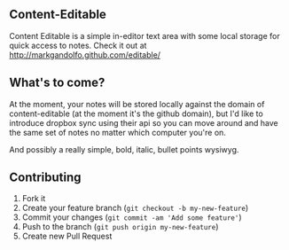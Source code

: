 ## Content-Editable

Content Editable is a simple in-editor text area with some local storage for quick access to notes. 
Check it out at http://markgandolfo.github.com/editable/

## What's to come?
At the moment, your notes will be stored locally against the domain of content-editable (at the moment it's the github domain), but I'd like to introduce dropbox sync using their api so you can move around and have the same set of notes no matter which computer you're on. 

And possibly a really simple, bold, italic, bullet points wysiwyg.

## Contributing

1. Fork it
2. Create your feature branch (`git checkout -b my-new-feature`)
3. Commit your changes (`git commit -am 'Add some feature'`)
4. Push to the branch (`git push origin my-new-feature`)
5. Create new Pull Request